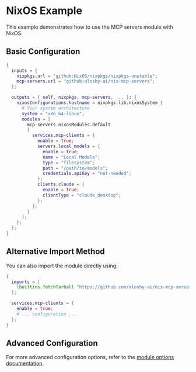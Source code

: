 # NixOS Example

This example demonstrates how to use the MCP servers module with NixOS.

## Basic Configuration

```nix
{
  inputs = {
    nixpkgs.url = "github:NixOS/nixpkgs/nixpkgs-unstable";
    mcp-servers.url = "github:aloshy-ai/nix-mcp-servers";
  };

  outputs = { self, nixpkgs, mcp-servers, ... }: {
    nixosConfigurations.hostname = nixpkgs.lib.nixosSystem {
      # Your system architecture
      system = "x86_64-linux";
      modules = [
        mcp-servers.nixosModules.default
        {
          services.mcp-clients = {
            enable = true;
            servers.local_models = {
              enable = true;
              name = "Local Models";
              type = "filesystem";
              path = "/path/to/models";
              credentials.apiKey = "not-needed";
            };
            clients.claude = {
              enable = true;
              clientType = "claude_desktop";
            };
          };
        }
      ];
    };
  };
}
```

## Alternative Import Method

You can also import the module directly using:

```nix
{
  imports = [
    (builtins.fetchTarball "https://github.com/aloshy-ai/nix-mcp-servers/archive/main.tar.gz").nixosModules.default
  ];

  services.mcp-clients = {
    enable = true;
    # ... configuration ...
  };
}
```

## Advanced Configuration

For more advanced configuration options, refer to the [module options documentation](../modules/options.md).
